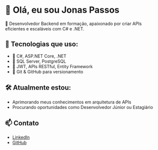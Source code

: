 # 👋 Olá, eu sou Jonas Passos

🎯 Desenvolvedor Backend em formação, apaixonado por criar APIs eficientes e escaláveis com C# e .NET.

## 🚀 Tecnologias que uso:
- 🧠 C#, ASP.NET Core, .NET
- 💾 SQL Server, PostgreSQL
- 🔐 JWT, APIs RESTful, Entity Framework
- 📂 Git & GitHub para versionamento


## 🛠️ Atualmente estou:
- Aprimorando meus conhecimentos em arquitetura de APIs
- Procurando oportunidades como Desenvolvedor Júnior ou Estagiário

## 📫 Contato
- [LinkedIn](https://www.linkedin.com/in/jonaspassos-dev)
- [GitHub](https://github.com/JonasPassos)
